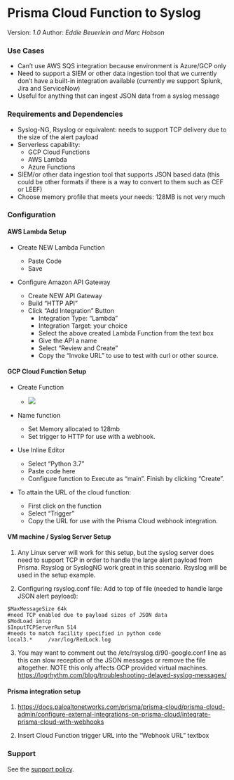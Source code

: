 # Prisma Cloud Function to Syslog 

Version: *1.0*
Author: *Eddie Beuerlein and Marc Hobson*

### Use Cases
- Can’t use AWS SQS integration because environment is Azure/GCP only
- Need to support a SIEM or other data ingestion tool that we currently don’t have a built-in integration available (currently we support Splunk, Jira and ServiceNow)
- Useful for anything that can ingest JSON data from a syslog message


### Requirements and Dependencies
- Syslog-NG, Rsyslog or equivalent: needs to support TCP delivery due to the size of the alert payload
- Serverless capability:
     - GCP Cloud Functions
     - AWS Lambda
     - Azure Functions
- SIEM/or other data ingestion tool that supports JSON based data (this could be other formats if there is a way to convert to them such as CEF or LEEF)
- Choose memory profile that meets your needs: 128MB is not very much


### Configuration
#### AWS Lambda Setup
- Create NEW Lambda Function
     - Paste Code
     - Save

- Configure Amazon API Gateway
     - Create NEW API Gateway
     - Build “HTTP API”
     - Click “Add Integration” Button
       - Integration Type: “Lambda”
       - Integration Target: your choice
       - Select the above created Lambda Function from the text box
       - Give the API a name
       - Select “Review and Create”
       - Copy the “Invoke URL” to use to test with curl or other source.

#### GCP Cloud Function Setup

- Create Function 
     - ![](./images/create_gcp_function.png)
- Name function 
   - Set Memory allocated to 128mb
   - Set trigger to HTTP for use with a webhook.

- Use Inline Editor 
   - Select “Python 3.7” 
   - Paste code here 
   - Configure function to Execute as “main”. Finish by clicking “Create”.

- To attain the URL of the cloud function:
   - First click on the function
   - Select “Trigger” 
   - Copy the URL for use with the Prisma Cloud webhook integration.

#### VM machine / Syslog Server Setup

1. Any Linux server will work for this setup, but the syslog server does need to support TCP in order to handle the large alert payload from Prisma.  Rsyslog or SyslogNG work great in this scenario.  Rsyslog will be used in the setup example.

2. Configuring rsyslog.conf file:
Add to top of file (needed to handle large JSON alert payload):
```
$MaxMessageSize 64k
#need TCP enabled due to payload sizes of JSON data
$ModLoad imtcp
$InputTCPServerRun 514
#needs to match facility specified in python code
local3.*     /var/log/RedLock.log  
```
3. You may want to comment out the /etc/rsyslog.d/90-google.conf line as this can slow reception of the JSON messages or remove the file altogether.  NOTE this only affects GCP provided virtual machines. https://logrhythm.com/blog/troubleshooting-delayed-syslog-messages/

#### Prisma integration setup
1. https://docs.paloaltonetworks.com/prisma/prisma-cloud/prisma-cloud-admin/configure-external-integrations-on-prisma-cloud/integrate-prisma-cloud-with-webhooks

2. Insert Cloud Function trigger URL into the “Webhook URL” textbox

### Support
See the [support policy](SUPPORT.md).

